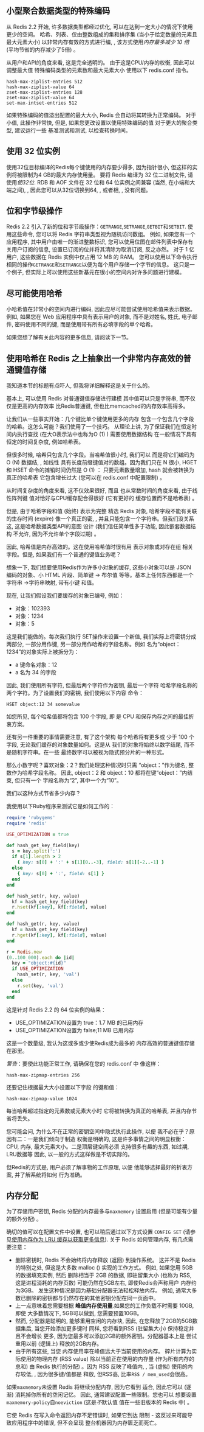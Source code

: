 ## 小型聚合数据类型的特殊编码

从 Redis 2.2 开始, 许多数据类型都经过优化, 可以在达到一定大小的情况下使用更少的空间。
哈希、列表、仅由整数组成的集和排序集 (当小于给定数量的元素且最大元素大小) 以非常内存有效的方式进行编, , 该方式使用*内存最多减少 10 倍* (平均节省的内存减少了5倍) 。

从用户和API的角度来看, 这是完全透明的。
由于这是CPU/内存的权衡, 因此可以调整最大值
特殊编码类型的元素数和最大元素大小
使用以下 redis.conf 指令。

    hash-max-ziplist-entries 512
    hash-max-ziplist-value 64
    zset-max-ziplist-entries 128
    zset-max-ziplist-value 64
    set-max-intset-entries 512

如果特殊编码的值溢出配置的最大大小, 
Redis 会自动将其转换为正常编码。
对于小值, 此操作非常快, 
但是, 如果您更改设置以使用特殊编码的值
对于更大的聚合类型, 建议运行一些
基准测试和测试, 以检查转换时间。

## 使用 32 位实例

使用32位目标编译的Redis每个键使用的内存要少得多, 因为指针很小, 
但这样的实例将被限制为4 GB的最大内存使用量。
要将 Redis 编译为 32 位二进制文件, 请使用*使32位*.
RDB 和 AOF 文件在 32 位和 64 位实例之间兼容
 (当然, 在小端和大端之间), , 因此您可以从32位切换到64, , 或者相, , 没有问题。

## 位和字节级操作

Redis 2.2 引入了新的位和字节级操作：`GETRANGE`,`SETRANGE`,`GETBIT`和`SETBIT`.
使用这些命令, 您可以将 Redis 字符串类型视为随机访问数组。
例如, 如果您有一个应用程序, 其中用户由唯一的渐进整数标识, 
您可以使用位图在邮件列表中保存有关用户订阅的信息, 
设置已订阅的位并将其清除为取消订阅, 反之亦然。
对于 1 亿用户, 这些数据在 Redis 实例中仅占用 12 MB 的 RAM。
您可以使用以下命令执行相同的操作`GETRANGE`和`SETRANGE`以便为每个用户存储一个字节的信息。
这只是一个例子, 但实际上可以使用这些新基元在很小的空间内对许多问题进行建模。

## 尽可能使用哈希

小哈希值在非常小的空间内进行编码, 因此应尽可能尝试使用哈希值来表示数据。
例如, 如果您在 Web 应用程序中具有表示用户的对象, 
而不是对姓名, 姓氏, 电子邮件, 密码使用不同的键, 而是使用带有所有必填字段的单个哈希。

如果您想了解有关此内容的更多信息, 请阅读下一节。

## 使用哈希在 Redis 之上抽象出一个非常内存高效的普通键值存储

我知道本节的标题有点吓人, 但我将详细解释这是关于什么的。

基本上, 可以使用 Redis 对普通键值存储进行建模
其中值可以只是字符串, 而不仅仅是更高的内存效率
比Redis普通键, 但也比memcached的内存效率高得多。

让我们从一些事实开始：几个键比单个键使用更多的内存
包含一个包含几个字段的哈希。这怎么可能？我们使用了一个技巧。
从理论上讲, 为了保证我们在恒定时间内执行查找
 (在大O表示法中也称为O (1) ) 需要使用数据结构
在一般情况下具有恒定的时间复杂度, 例如哈希表。

但很多时候, 哈希只包含几个字段。当哈希值很小时, 我们可以
而是将它们编码为O (N) 数据结, , 如线性
具有长度前缀键值对的数组。因为我们只在 N
很小, HGET 和 HSET 命令的摊销时间仍然是 O (1) ：
只要元素数量增加, hash 就会被转换为真正的哈希表
它包含增长过大 (您可以在 redis.conf 中配置限制) 。

从时间复杂度的角度来看, 这不仅效果很好, 而且
也从常数时间的角度来看, 由于线性阵列键
值对恰好与CPU缓存配合得很好 (它有更好的
缓存位置而不是哈希表) 。

但是, 由于哈希字段和值 (始终) 表示为完整
精选 Redis 对象, 哈希字段不能有关联的生存时间
 (expire)  像一个真正的密, , 并且只能包含一个字符串。但我们没关系
这, 这是哈希数据类型API的意图
设计 (我们信任简单性多于功能, 因此嵌套数据结构
不允许, 因为不允许单个字段过期) 。

因此, 哈希值是内存高效的。这在使用哈希值时很有用
表示对象或对存在组
相关字段。但是, 如果我们有一个普通的键值业务呢？

想象一下, 我们想要使用Redis作为许多小对象的缓存, 这些小对象可以是
JSON 编码的对象、小 HTML 片段、简单键 -> 布尔值
等等。基本上任何东西都是一个字符串 ->字符串映射, 带有小键
和值。

现在, 让我们假设我们要缓存的对象已编号, 例如：

*   对象：102393
*   对象：1234
*   对象：5

这是我们能做的。每次我们执行
SET操作来设置一个新值, 我们实际上将密钥分成两部分, 
一部分用作键, 另一部分用作哈希的字段名称。例如
名为“object：1234”的对象实际上被拆分为：

*   a 键命名对象：12
*   a 名为 34 的字段

因此, 我们使用所有字符, 但最后两个字符作为密钥, 最后一个字符
哈希字段名称的两个字符。为了设置我们的密钥, 我们使用以下内容
命令：

    HSET object:12 34 somevalue

如您所见, 每个哈希值都将包含 100 个字段, 即
是 CPU 和保存内存之间的最佳折衷方案。

还有另一件重要的事情需要注意, 有了这个架构
每个哈希将有更多或
少于 100 个字段, 无论我们缓存的对象数量如何。这是从
我们的对象将始终以数字结尾, 而不是随机字符串。在一些
最终数字可以被视为隐式预分片的一种形式。

那么小数字呢？喜欢对象：2？我们处理这种情况时只需
“object：”作为键名, 整数作为哈希字段名称。
因此, object：2 和 object：10 都将在键“object：”内结束, 但只有一个
字段名称为“2”, 其中一个为“10”。

我们以这种方式节省多少内存？

我使用以下Ruby程序来测试它是如何工作的：

```ruby
require 'rubygems'
require 'redis'

USE_OPTIMIZATION = true

def hash_get_key_field(key)
  s = key.split(':')
  if s[1].length > 2
    { key: s[0] + ':' + s[1][0..-3], field: s[1][-2..-1] }
  else
    { key: s[0] + ':', field: s[1] }
  end
end

def hash_set(r, key, value)
  kf = hash_get_key_field(key)
  r.hset(kf[:key], kf[:field], value)
end

def hash_get(r, key, value)
  kf = hash_get_key_field(key)
  r.hget(kf[:key], kf[:field], value)
end

r = Redis.new
(0..100_000).each do |id|
  key = "object:#{id}"
  if USE_OPTIMIZATION
    hash_set(r, key, 'val')
  else
    r.set(key, 'val')
  end
end
```

这是针对 Redis 2.2 的 64 位实例的结果：

*   USE_OPTIMIZATION设置为 true：1.7 MB 的已用内存
*   USE_OPTIMIZATION设置为 false;11 MB 已用内存

这是一个数量级, 我认为这或多或少使Redis成为最多的
内存高效的普通键值存储在那里。

*警告*：要使此功能正常工作, 请确保在您的 redis.conf 中
像这样：

    hash-max-zipmap-entries 256

还要记住根据最大大小设置以下字段
的键和值：

    hash-max-zipmap-value 1024

每当哈希超过指定的元素数或元素大小时
它将被转换为真正的哈希表, 并且内存节省将丢失。

您可能会问, 为什么不在正常的密钥空间中隐式执行此操作, 以便
我不必在乎？原因有二：一是我们倾向于制造
权衡是明确的, 这是许多事情之间的明显权衡：CPU, 
内存, 最大元素大小。二是顶层键空间必须
支持很多有趣的东西, 如过期, LRU数据等
因此, 以一般的方式这样做是不切实际的。

但Redis的方式是, 用户必须了解事物的工作原理, 以便
他能够选择最好的折衷方案, 并了解系统将如何
行为准确。

## 内存分配

为了存储用户密钥, Redis 分配的内存最多与`maxmemory`
设置启用 (但是可能有少量的额外分配) 。

确切的值可以在配置文件中设置, 也可以稍后通过以下方式设置
`CONFIG SET` (请参见[使用内存作为 LRU 缓存以获取更多信息](https://redis.io/topics/lru-cache)).
关于 Redis 如何管理内存, 有几点需要注意：

*   删除密钥时, Redis 不会始终将内存释放 (返回) 到操作系统。
    这并不是 Redis 的特别之处, 但这是大多数 malloc ()  实现的工作方式。
    例如, 如果您用 5GB 的数据填充实例, 然后
    删除相当于 2GB 的数据, 即驻留集大小 (也称为
    RSS, 这是进程消耗的内存页数) 
    可能仍然在5GB左右, 即使Redis会声称用户
    内存约为3GB。 发生这种情况是因为基础分配器无法轻松释放内存。
    例如, 通常大多数已删除的密钥都与仍然存在的其他密钥分配在同一页面中。
*   上一点意味着您需要根据
    **峰值内存使用量**.如果您的工作负载不时需要 10GB, 即使
    大多数情况下, 5GB可以做到, 您需要预置10GB。
*   然而, 分配器是聪明的, 能够重用空闲的内存块, 
    因此, 在您释放了2GB的5GB数据集后, 当您开始添加更多键时
    同样, 您将看到RSS (驻留集大小) 保持稳定并且不会增长
    更多, 因为您最多可以添加2GB的额外密钥。分配器基本上是
    尝试重用以前 (逻辑上) 释放的2GB内存。
*   由于所有这些, 当您
    内存使用率在峰值远大于当前使用的内存。
    碎片计算为实际使用的物理内存 (RSS
    value)  除以当前正在使用的内存量 (作为所有内存的总和) 
    由 Redis 执行的分配) 。因为 RSS 反映了峰值内, , 
    当 (虚拟) 使用的内存较低, , 因为很多键/值都是
    释放, 但RSS高, 比率`RSS / mem_used`会很高。

如果`maxmemory`未设置 Redis 将继续分配内存, 因为它看到
适合, 因此它可以 (逐渐) 消耗掉你所有的空闲记忆。
因此, 通常建议配置一些限制。您也可以
想要设置`maxmemory-policy`自`noeviction` (这是*不*默认值
值在一些旧版本的 Redis 中) 。

它使 Redis 在写入命令返回内存不足错误时, 如果它到达
限制 - 这反过来可能导致应用程序中的错误, 但不会呈现
整台机器因为内存匮乏而死亡。
